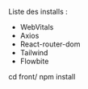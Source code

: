 Liste des installs :

- WebVitals
- Axios
- React-router-dom
- Tailwind
- Flowbite

cd front/
npm install
